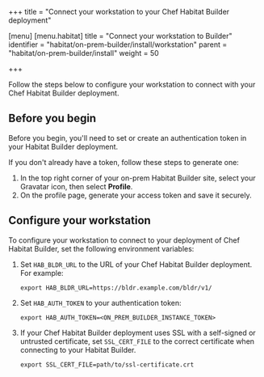 +++
title = "Connect your workstation to your Chef Habitat Builder deployment"

[menu]
  [menu.habitat]
    title = "Connect your workstation to Builder"
    identifier = "habitat/on-prem-builder/install/workstation"
    parent = "habitat/on-prem-builder/install"
    weight = 50

+++

Follow the steps below to configure your workstation to connect with your Chef Habitat Builder deployment.

## Before you begin

Before you begin, you'll need to set or create an authentication token in your Habitat Builder deployment.

If you don't already have a token, follow these steps to generate one:

1. In the top right corner of your on-prem Habitat Builder site, select your Gravatar icon, then select **Profile**.
1. On the profile page, generate your access token and save it securely.

## Configure your workstation

To configure your workstation to connect to your deployment of Chef Habitat Builder, set the following environment variables:

1. Set `HAB_BLDR_URL` to the URL of your Chef Habitat Builder deployment.
   For example:

   ```shell
   export HAB_BLDR_URL=https://bldr.example.com/bldr/v1/
   ```

1. Set `HAB_AUTH_TOKEN` to your authentication token:

    ```shell
    export HAB_AUTH_TOKEN=<ON_PREM_BUILDER_INSTANCE_TOKEN>
    ```

1. If your Chef Habitat Builder deployment uses SSL with a self-signed or untrusted certificate, set `SSL_CERT_FILE` to the correct certificate when connecting to your Habitat Builder.

    ```shell
    export SSL_CERT_FILE=path/to/ssl-certificate.crt
    ```

